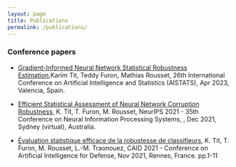 ```yaml
---
layout: page
title: Publications
permalink: /publications/
---
```


### Conference papers

* [Gradient-Informed Neural Network Statistical Robustness Estimation](https://hal.science/hal-03987284v1),Karim Tit, Teddy Furon, Mathias Rousset, 26th International Conference on Artificial Intelligence and Statistics (AISTATS), Apr 2023, Valencia, Spain.

* [Efficient Statistical Assessment of Neural Network Corruption Robustness](https://proceedings.neurips.cc/paper/2021/hash/4d215ab7508a3e089af43fb605dd27d1-Abstract.html), K. Tit, T. Furon, M. Rousset, NeurIPS 2021 - 35th Conference on Neural Information Processing Systems, , Dec 2021, Sydney (virtual), Australia.

* [Évaluation statistique efficace de la robustesse de classifieurs](https://hal.archives-ouvertes.fr/hal-03462156), K. Tit, T. Furon, M. Rousset, L.-M. Traonouez, CAID 2021 - Conference on Artificial Intelligence for Defense, Nov 2021, Rennes, France. pp.1-11
